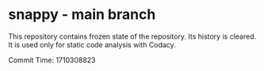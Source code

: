 # snappy - main branch

This repository contains frozen state of the repository.
Its history is cleared. It is used only for static code
analysis with Codacy.

Commit Time: 1710308823